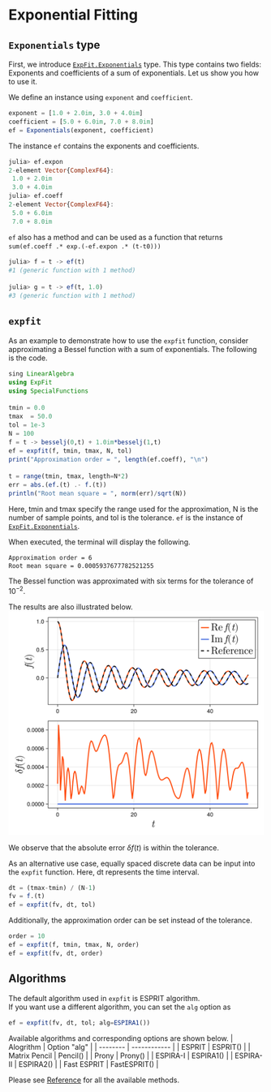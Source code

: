# Exponential Fitting

## `Exponentials` type

First, we introduce [`ExpFit.Exponentials`](@ref) type.  This type contains two fields: Exponents and coefficients of a sum of exponentials.  Let us show you how to use it.

We define an instance using `exponent` and `coefficient`.
```julia
exponent = [1.0 + 2.0im, 3.0 + 4.0im]
coefficient = [5.0 + 6.0im, 7.0 + 8.0im]
ef = Exponentials(exponent, coefficient)
```
The instance `ef` contains the exponents and coefficients.
```julia
julia> ef.expon
2-element Vector{ComplexF64}:
 1.0 + 2.0im
 3.0 + 4.0im
julia> ef.coeff
2-element Vector{ComplexF64}:
 5.0 + 6.0im
 7.0 + 8.0im
```
`ef` also has a method and can be used as a function that returns `sum(ef.coeff .* exp.(-ef.expon .* (t-t0)))`
```julia
julia> f = t -> ef(t)
#1 (generic function with 1 method)

julia> g = t -> ef(t, 1.0)
#3 (generic function with 1 method)
```

## `expfit`

As an example to demonstrate how to use the `expfit` function, consider approximating a Bessel function with a sum of exponentials. The following is the code. 

```julia
sing LinearAlgebra
using ExpFit
using SpecialFunctions

tmin = 0.0
tmax  = 50.0      
tol = 1e-3     
N = 100
f = t -> besselj(0,t) + 1.0im*besselj(1,t)
ef = expfit(f, tmin, tmax, N, tol)
print("Approximation order = ", length(ef.coeff), "\n")

t = range(tmin, tmax, length=N*2)
err = abs.(ef.(t) .- f.(t))
println("Root mean square = ", norm(err)/sqrt(N))
```
Here, tmin and tmax specify the range used for the approximation, N is the number of sample points, and tol is the tolerance.
`ef` is the instance of [`ExpFit.Exponentials`](@ref).

When executed, the terminal will display the following.
```
Approximation order = 6
Root mean square = 0.0005937677782521255
```
The Bessel function was approximated with six terms for the tolerance of $10^{-2}$.

The results are also illustrated below.
![result1](result1.png)

We observe that the absolute error $\delta f(t)$ is within the tolerance.

As an alternative use case, equally spaced discrete data can be input into the `expfit` function. Here, dt represents the time interval.
```julia
dt = (tmax-tmin) / (N-1)
fv = f.(t)
ef = expfit(fv, dt, tol)
```

Additionally, the approximation order can be set instead of the tolerance.
```julia
order = 10
ef = expfit(f, tmin, tmax, N, order)
ef = expfit(fv, dt, order)
```

## Algorithms

The default algorithm used in `expfit` is ESPRIT algorithm.  
If you want use a different algorithm, you can set the `alg` option  as
```julia
ef = expfit(fv, dt, tol; alg=ESPIRA1())
```
Available algorithms and corresponding options are shown below.
| Alogrithm | Option "alg" |
| --------  | ------------ |
| ESPRIT | ESPRIT()    |
| Matrix Pencil | Pencil() |
| Prony    | Prony()    |
| ESPIRA-I | ESPIRA1() |
| ESPIRA-II | ESPIRA2() |
| Fast ESPRIT | FastESPRIT() |


Please see [Reference](@ref) for all the available methods.